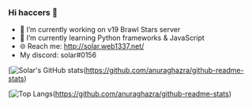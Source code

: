 ### Hi haccers 👋

- 🔭 I’m currently working on v19 Brawl Stars server
- 🌱 I’m currently learning Python frameworks & JavaScript
- 🌐 Reach me: http://solar.web1337.net/
- My discord: solar#0156

[![Solar's GitHub stats](https://github-readme-stats.vercel.app/api?username=Solaree&theme=rose_pine&show_icons=true)(https://github.com/anuraghazra/github-readme-stats)

[![Top Langs](https://github-readme-stats.vercel.app/api/top-langs/?username=Solaree&theme=rose_pine&show_icons=true)(https://github.com/anuraghazra/github-readme-stats)

